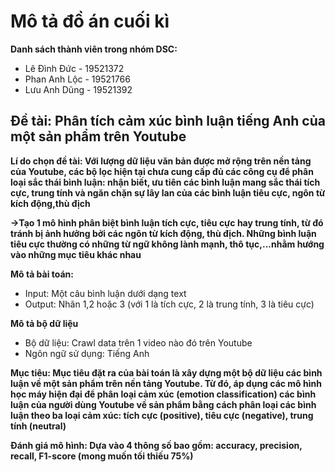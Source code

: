 # Mô tả đồ án cuối kì
**Danh sách thành viên trong nhóm DSC:**
+ Lê Đình Đức - 19521372
+ Phan Anh Lộc - 19521766
+ Lưu Anh Dũng - 19521392

## Đề tài: Phân tích cảm xúc bình luận tiếng Anh của một sản phẩm trên Youtube
**Lí do chọn đề tài: Với lượng dữ liệu văn bản được mở rộng trên nền tảng của Youtube, các bộ lọc hiện tại chưa cung cấp đủ các công cụ để phân loại sắc thái bình luận: nhận biết, ưu tiên các bình luận mang sắc thái tích cực, trung tính và ngăn chặn sự lây lan của các bình luận tiêu cực, ngôn từ kích động,thù địch**

**->Tạo 1 mô hình phân biệt bình luận tích cực, tiêu cực hay trung tính, từ đó tránh bị ảnh hưởng bởi các ngôn từ kích động, thù địch. Những bình luận tiêu cực thường có những từ ngữ không lành mạnh, thô tục,...nhằm hướng vào những mục tiêu khác nhau**

**Mô tả bài toán:**
+ Input: Một câu bình luận dưới dạng text
+ Output: Nhãn 1,2 hoặc 3 (với 1 là tích cực, 2 là trung tính, 3 là tiêu cực)

**Mô tả bộ dữ liệu**
+ Bộ dữ liệu: Crawl data trên 1 video nào đó trên Youtube
+ Ngôn ngữ sử dụng: Tiếng Anh

**Mục tiêu: Mục tiêu đặt ra của bài toán là xây dựng một bộ dữ liệu các bình luận về một sản phẩm trên nền tảng Youtube. Từ đó, áp dụng các mô hình học máy hiện đại để phân loại cảm xúc (emotion classification) các bình luận của người dùng Youtube về sản phẩm bằng cách phân loại các bình luận theo ba loại cảm xúc: tích cực (positive), tiêu cực (negative), trung tính (neutral)**

**Đánh giá mô hình: Dựa vào 4 thông số bao gồm: accuracy, precision, recall, F1-score (mong muốn tối thiếu 75%)**
